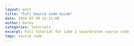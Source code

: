```yaml
---
layout: post
title: "Full Source code Guide"
date: 2018-07-30 15:11:00
author: Darky
categories: tutorials
excerpt: Full tutorial for cube 2 sauerbraten source code
tags: source code 
---
```

